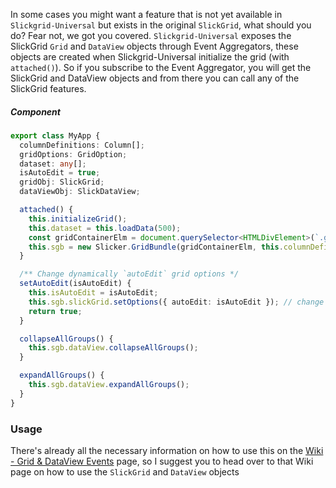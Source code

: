 In some cases you might want a feature that is not yet available in `Slickgrid-Universal` but exists in the original `SlickGrid`, what should you do? Fear not, we got you covered. `Slickgrid-Universal` exposes the SlickGrid `Grid` and `DataView` objects through Event Aggregators, these objects are created when Slickgrid-Universal initialize the grid (with `attached()`). So if you subscribe to the Event Aggregator, you will get the SlickGrid and DataView objects and from there you can call any of the SlickGrid features.

##### Component
```ts
export class MyApp {
  columnDefinitions: Column[];
  gridOptions: GridOption;
  dataset: any[];
  isAutoEdit = true;
  gridObj: SlickGrid;
  dataViewObj: SlickDataView;

  attached() {
    this.initializeGrid();
    this.dataset = this.loadData(500);
    const gridContainerElm = document.querySelector<HTMLDivElement>(`.grid3`);
    this.sgb = new Slicker.GridBundle(gridContainerElm, this.columnDefinitions, { ...ExampleGridOptions, ...this.gridOptions }, this.dataset);
  }

  /** Change dynamically `autoEdit` grid options */
  setAutoEdit(isAutoEdit) {
    this.isAutoEdit = isAutoEdit;
    this.sgb.slickGrid.setOptions({ autoEdit: isAutoEdit }); // change the grid option dynamically
    return true;
  }

  collapseAllGroups() {
    this.sgb.dataView.collapseAllGroups();
  }

  expandAllGroups() {
    this.sgb.dataView.expandAllGroups();
  }
}
```

### Usage
There's already all the necessary information on how to use this on the [Wiki - Grid & DataView Events](/ghiscoding/slickgrid-universal/wiki/Grid-&-DataView-Events#1-example-with-delegate-event-dispatch-asgonx) page, so I suggest you to head over to that Wiki page on how to use the `SlickGrid` and `DataView` objects